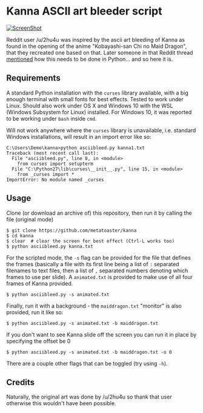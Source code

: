 # Kanna ASCII art bleeder script

[![ScreenShot](https://i.imgur.com/5L3OHCC.gif)](https://streamable.com/ojcd4)

Reddit user /u/2hu4u was inspired by the ascii art bleeding of Kanna
as found in the opening of the anime "Kobayashi-san Chi no Maid Dragon",
that they recreated one based on that.  Later someone in that Reddit
thread
[mentioned](https://www.reddit.com/r/anime/comments/5uxjn4/i_recreated_the_kanna_ascii_art_from_kobayashisan/ddxpkga/)
how this needs to be done in Python... and so here it is.

## Requirements

A standard Python installation with the `curses` library available, with
a big enough terminal with small fonts for best effects.  Tested to work
under Linux.  Should also work under OS X and Windows 10 with the WSL
(Windows Subsystem for Linux) installed.  For Windows 10, it was
reported to be working under `bash` inside `cmd`.

Will not work anywhere where the `curses` library is unavailable, i.e.
standard Windows installations, will result in an import error like so:

```
C:\Users\Demo\kanna>python asciibleed.py kanna1.txt
Traceback (most recent call last):
  File "asciibleed.py", line 8, in <module>
    from curses import setupterm
  File "C:\Python27\lib\curses\__init__.py", line 15, in <module>
    from _curses import *
ImportError: No module named _curses
```

## Usage

Clone (or download an archive of) this repository, then run it by
calling the file (original mode)

```
$ git clone https://github.com/metatoaster/kanna
$ cd kanna
$ clear  # clear the screen for best effect (Ctrl-L works too)
$ python asciibleed.py kanna.txt
```

For the scripted mode, the `-s` flag can be provided for the file that
defines the frames (basically a file with its first line being a list of
`:` separated filenames to text files, then a list of `,` separated
numbers denoting which frames to use per slide).  A `animated.txt` is
provided to make use of all four frames of Kanna provided.

```
$ python asciibleed.py -s animated.txt
```

Finally, run it with a background - the `maiddragon.txt` "monitor" is
also provided, run it like so:

```
$ python asciibleed.py -s animated.txt -b maiddragon.txt
```

If you don't want to see Kanna slide off the screen you can run it
in place by specifying the offset be 0

```
$ python asciibleed.py -s animated.txt -b maiddragon.txt -o 0
```

There are a couple other flags that can be toggled (try using `-h`).

## Credits

Naturally, the original art was done by /u/2hu4u so thank that user
otherwise this wouldn't have been possible.
